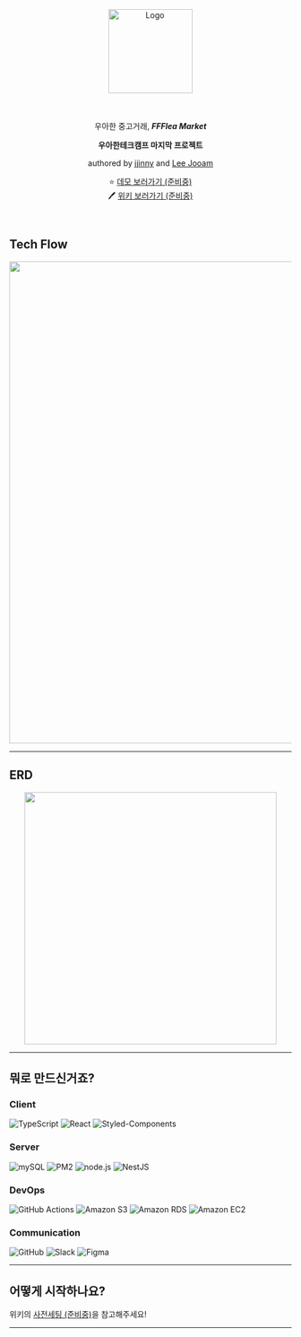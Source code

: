 <div align="center">
  <img width="150" alt="Logo" src="https://user-images.githubusercontent.com/22493971/187073491-e734a0ac-4a68-44e4-84a5-9ddd6ea7bc61.png">
</div>



<div align="center">
  <br />
  <br />
  <p>우아한 중고거래, <b><i>FFFlea Market</i></b></p>
  <p>
    <b>우아한테크캠프 마지막 프로젝트</b> 
    <div>
        <span>authored by</span>
        <a href="https://github.com/KimKwon">jjinny</a> 
        <span> and </span>
        <a href="https://github.com/ja960508">Lee Jooam</a>
    </div>  
  </p>

  <span>⭐️ </span>
  <a href="http://3.36.111.66/">데모 보러가기 (준비중)</a>
  <br />
  <span>:pen: </span>
  <a href="https://github.com/woowa-techcamp-2022/web-fleamarket-6/wiki">위키 보러가기 (준비중)</a>
</div>

<br>


## Tech Flow

<div align="center">
  <img src="https://user-images.githubusercontent.com/22493971/187073861-c68f2418-5c45-4bfc-9619-8acebac76af8.png" width="860" />
</div>


---

## ERD

<div align="center">
  <img src="https://user-images.githubusercontent.com/22493971/187073850-d82c65f4-6f77-4f5b-ae76-6dcf8d120e8f.png" width="450" />
</div>


---

## 뭐로 만드신거죠?

### Client
![TypeScript](https://img.shields.io/badge/typescript-%23007ACC.svg?style=for-the-badge&logo=typescript&logoColor=white)
![React](https://img.shields.io/badge/react-%2320232a.svg?style=for-the-badge&logo=react&logoColor=%2361DAFB)
![Styled-Components](https://img.shields.io/badge/styled--components-%23DB7093.svg?style=for-the-badge&logo=styled-components&logoColor=white)


### Server
![mySQL](https://img.shields.io/badge/MySQL-005C84?style=for-the-badge&logo=mysql&logoColor=white)
![PM2](https://img.shields.io/static/v1?style=for-the-badge&message=PM2&color=2B037A&logo=PM2&logoColor=FFFFFF&label=)
![node.js](https://img.shields.io/badge/Node.js-43853D?style=for-the-badge&logo=node.js&logoColor=white)
![NestJS](https://img.shields.io/badge/NestJS-%2320232a.svg?style=for-the-badge&logo=NestJS&logoColor=%23E0234E)


### DevOps
![GitHub Actions](https://img.shields.io/static/v1?style=for-the-badge&message=GitHub+Actions&color=2088FF&logo=GitHub+Actions&logoColor=FFFFFF&label=)
![Amazon S3](https://img.shields.io/static/v1?style=for-the-badge&message=Amazon+S3&color=569A31&logo=Amazon+S3&logoColor=FFFFFF&label=)
![Amazon RDS](https://img.shields.io/static/v1?style=for-the-badge&message=Amazon+RDS&color=527FFF&logo=Amazon+RDS&logoColor=FFFFFF&label=)
![Amazon EC2](https://img.shields.io/static/v1?style=for-the-badge&message=Amazon+EC2&color=222222&logo=Amazon+EC2&logoColor=FF9900&label=)


### Communication
![GitHub](https://img.shields.io/static/v1?style=for-the-badge&message=GitHub&color=181717&logo=GitHub&logoColor=FFFFFF&label=)
![Slack](https://img.shields.io/static/v1?style=for-the-badge&message=Slack&color=4A154B&logo=Slack&logoColor=FFFFFF&label=)
![Figma](https://img.shields.io/static/v1?style=for-the-badge&message=Figma&color=F24E1E&logo=Figma&logoColor=FFFFFF&label=)


---

## 어떻게 시작하나요?

위키의 [사전세팅 (준비중)]()을 참고해주세요!


---
